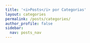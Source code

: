 ```yaml
---
title: '<i>Posts</i> por Categorias'
layout: categories
permalink: /posts/categories/
author_profile: false
sidebar:
  nav: posts_nav
---
```

